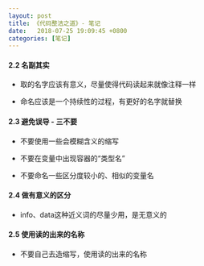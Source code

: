 ```yaml
---
layout: post
title: 《代码整洁之道》- 笔记
date:   2018-07-25 19:09:45 +0800
categories: [笔记]
---
```


#### 2.2 名副其实

- 取的名字应该有意义，尽量使得代码读起来就像注释一样

- 命名应该是一个持续性的过程，有更好的名字就替换

#### 2.3 避免误导 - 三不要

- 不要使用一些会模糊含义的缩写

- 不要在变量中出现容器的“类型名”

- 不要命名一些区分度较小的、相似的变量名

#### 2.4 做有意义的区分

- info、data这种近义词的尽量少用，是无意义的

#### 2.5 使用读的出来的名称

- 不要自己去造缩写，使用读的出来的名称